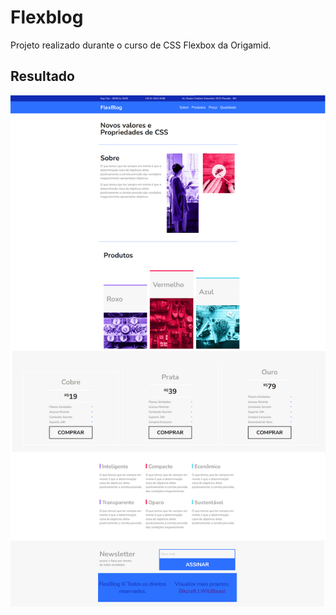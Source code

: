 # Flexblog

Projeto realizado durante o curso de CSS Flexbox da Origamid.

## Resultado
![Flexblog](imagens/flexblog.png "Foto representando o projeto final do curso realizado.")
